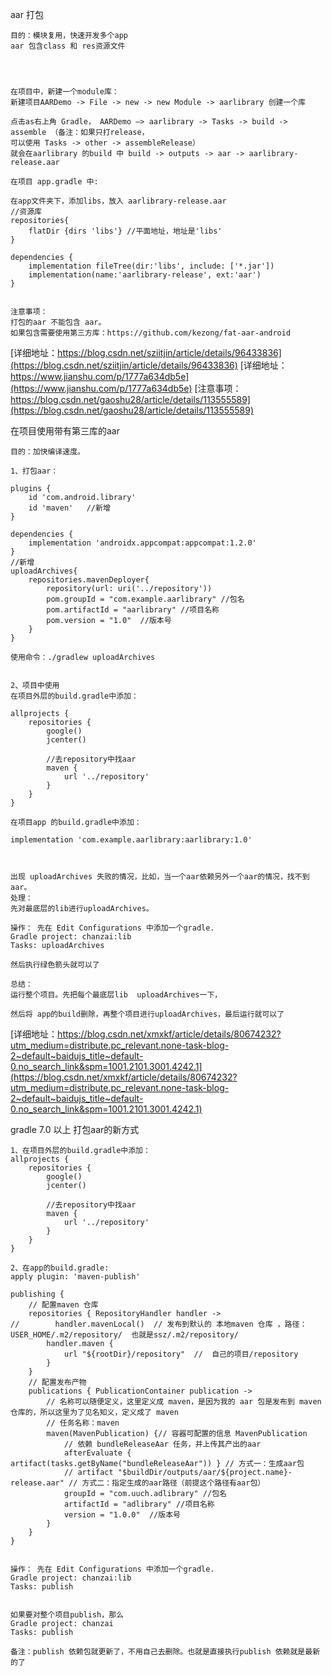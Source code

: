 

aar 打包
```
目的：模块复用，快速开发多个app
aar 包含class 和 res资源文件




在项目中，新建一个module库：
新建项目AARDemo -> File -> new -> new Module -> aarlibrary 创建一个库

点击as右上角 Gradle， AARDemo —> aarlibrary -> Tasks -> build -> assemble （备注：如果只打release，
可以使用 Tasks -> other -> assembleRelease）
就会在aarlibrary 的build 中 build -> outputs -> aar -> aarlibrary-release.aar

在项目 app.gradle 中:

在app文件夹下，添加libs，放入 aarlibrary-release.aar
//资源库
repositories{
    flatDir {dirs 'libs'} //平面地址，地址是'libs'
}

dependencies {
    implementation fileTree(dir:'libs', include: ['*.jar'])
    implementation(name:'aarlibrary-release', ext:'aar')
}


注意事项：
打包的aar 不能包含 aar。
如果包含需要使用第三方库：https://github.com/kezong/fat-aar-android

```
[详细地址：https://blog.csdn.net/sziitjin/article/details/96433836](https://blog.csdn.net/sziitjin/article/details/96433836)
[详细地址：https://www.jianshu.com/p/1777a634db5e](https://www.jianshu.com/p/1777a634db5e)
[注意事项：https://blog.csdn.net/gaoshu28/article/details/113555589](https://blog.csdn.net/gaoshu28/article/details/113555589)


在项目使用带有第三库的aar
```
目的：加快编译速度。

1、打包aar：

plugins {
    id 'com.android.library'
    id 'maven'   //新增
}

dependencies {
    implementation 'androidx.appcompat:appcompat:1.2.0'
}
//新增
uploadArchives{
    repositories.mavenDeployer{
        repository(url: uri('../repository'))
        pom.groupId = "com.example.aarlibrary" //包名
        pom.artifactId = "aarlibrary" //项目名称
        pom.version = "1.0"  //版本号
    }
}

使用命令：./gradlew uploadArchives


2、项目中使用
在项目外层的build.gradle中添加：

allprojects {
    repositories {
        google()
        jcenter()

        //去repository中找aar
        maven {
            url '../repository'
        }
    }
}

在项目app 的build.gradle中添加：

implementation 'com.example.aarlibrary:aarlibrary:1.0'



出现 uploadArchives 失败的情况，比如，当一个aar依赖另外一个aar的情况，找不到aar。
处理：
先对最底层的lib进行uploadArchives。

操作： 先在 Edit Configurations 中添加一个gradle. 
Gradle project: chanzai:lib
Tasks: uploadArchives

然后执行绿色箭头就可以了

总结：
运行整个项目。先把每个最底层lib  uploadArchives一下，

然后将 app的build删除，再整个项目进行uploadArchives，最后运行就可以了
```
[详细地址：https://blog.csdn.net/xmxkf/article/details/80674232?utm_medium=distribute.pc_relevant.none-task-blog-2~default~baidujs_title~default-0.no_search_link&spm=1001.2101.3001.4242.1](https://blog.csdn.net/xmxkf/article/details/80674232?utm_medium=distribute.pc_relevant.none-task-blog-2~default~baidujs_title~default-0.no_search_link&spm=1001.2101.3001.4242.1)


gradle 7.0 以上 打包aar的新方式
```
1、在项目外层的build.gradle中添加：
allprojects {
    repositories {
        google()
        jcenter()

        //去repository中找aar
        maven {
            url '../repository'
        }
    }
}

2、在app的build.gradle:
apply plugin: 'maven-publish'

publishing {
    // 配置maven 仓库
    repositories { RepositoryHandler handler ->
//        handler.mavenLocal()  // 发布到默认的 本地maven 仓库 ，路径： USER_HOME/.m2/repository/  也就是ssz/.m2/repository/
        handler.maven {
            url "${rootDir}/repository"  //  自己的项目/repository
        }
    }
    // 配置发布产物
    publications { PublicationContainer publication ->
        // 名称可以随便定义，这里定义成 maven，是因为我的 aar 包是发布到 maven 仓库的，所以这里为了见名知义，定义成了 maven
        // 任务名称：maven
        maven(MavenPublication) {// 容器可配置的信息 MavenPublication
            // 依赖 bundleReleaseAar 任务，并上传其产出的aar
            afterEvaluate { artifact(tasks.getByName("bundleReleaseAar")) } // 方式一：生成aar包
            // artifact "$buildDir/outputs/aar/${project.name}-release.aar" // 方式二：指定生成的aar路径（前提这个路径有aar包）
            groupId = "com.uuch.adlibrary" //包名
            artifactId = "adlibrary" //项目名称
            version = "1.0.0"  //版本号
        }
    }
}


操作： 先在 Edit Configurations 中添加一个gradle. 
Gradle project: chanzai:lib
Tasks: publish


如果要对整个项目publish，那么
Gradle project: chanzai
Tasks: publish

备注：publish 依赖包就更新了，不用自己去删除。也就是直接执行publish 依赖就是最新的了

```